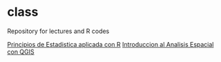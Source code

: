 # class

Repository for lectures and R codes

[Principios de Estadistica aplicada con R](https://gcarrascoe.github.io/class/PEAR)
[Introduccion al Analisis Espacial con QGIS](https://gcarrascoe.github.io/class/qgis)
